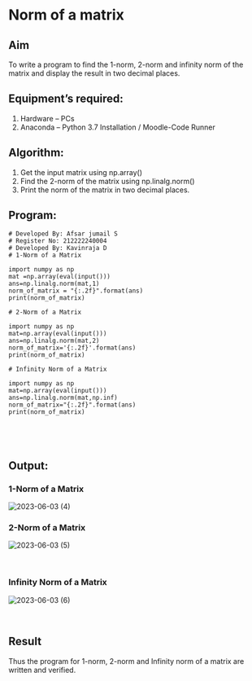 # Norm of a matrix
## Aim
To write a program to find the 1-norm, 2-norm and infinity norm of the matrix and display the result in two decimal places.
## Equipment’s required:
1.	Hardware – PCs
2.	Anaconda – Python 3.7 Installation / Moodle-Code Runner
## Algorithm:
1. Get the input matrix using np.array()   
2. Find the 2-norm of the matrix using np.linalg.norm()
3. Print the norm of the matrix in two decimal places.
## Program:
```
# Developed By: Afsar jumail S 
# Register No: 212222240004
# Developed By: Kavinraja D
# 1-Norm of a Matrix

import numpy as np
mat =np.array(eval(input()))
ans=np.linalg.norm(mat,1)
norm_of_matrix = "{:.2f}".format(ans)
print(norm_of_matrix)

# 2-Norm of a Matrix

import numpy as np
mat=np.array(eval(input()))
ans=np.linalg.norm(mat,2)
norm_of_matrix='{:.2f}'.format(ans)
print(norm_of_matrix)

# Infinity Norm of a Matrix

import numpy as np
mat=np.array(eval(input()))
ans=np.linalg.norm(mat,np.inf)
norm_of_matrix="{:.2f}".format(ans)
print(norm_of_matrix)





```
## Output:
### 1-Norm of a Matrix
![2023-06-03 (4)](https://github.com/Afsarjumail/Norm-of-a-matrix/assets/118343395/afaa06f6-448f-461a-bf7f-7d23908ed5d0)
<br>

### 2-Norm of a Matrix
![2023-06-03 (5)](https://github.com/Afsarjumail/Norm-of-a-matrix/assets/118343395/713060a1-7745-411c-b4cc-5e4044c303ba)

<br>

### Infinity Norm of a Matrix
![2023-06-03 (6)](https://github.com/Afsarjumail/Norm-of-a-matrix/assets/118343395/0b98c0f0-3366-45f5-90ca-f8ca7b8b5bb7)


<br>

## Result
Thus the program for 1-norm, 2-norm and Infinity norm of a matrix are written and verified.
